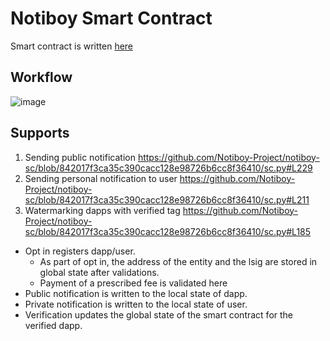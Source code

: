 
# Notiboy Smart Contract

Smart contract is written [here](sc.py)

## Workflow
![image](https://github.com/Notiboy-Project/smart-contract/assets/6995187/215eab33-0014-48d9-bb69-39970b27456e)

## Supports
1. Sending public notification
https://github.com/Notiboy-Project/notiboy-sc/blob/842017f3ca35c390cacc128e98726b6cc8f36410/sc.py#L229
2. Sending personal notification to user
https://github.com/Notiboy-Project/notiboy-sc/blob/842017f3ca35c390cacc128e98726b6cc8f36410/sc.py#L211
3. Watermarking dapps with verified tag
https://github.com/Notiboy-Project/notiboy-sc/blob/842017f3ca35c390cacc128e98726b6cc8f36410/sc.py#L185

- Opt in registers dapp/user.
  - As part of opt in, the address of the entity and the lsig are stored in global state after validations.
  - Payment of a prescribed fee is validated here
- Public notification is written to the local state of dapp.
- Private notification is written to the local state of user.
- Verification updates the global state of the smart contract for the verified dapp.
